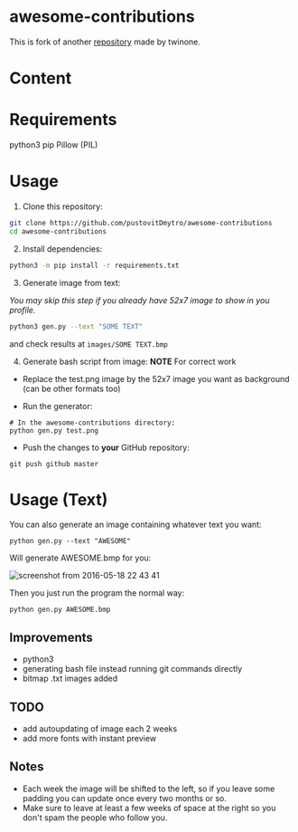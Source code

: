 # awesome-contributions
This is fork of another [repository](https://github.com/twinone/awesome-contributions) made by twinone.

# Content

# Requirements
python3
pip
Pillow (PIL)
# Usage

1. Clone this repository:
```bash
git clone https://github.com/pustovitDmytro/awesome-contributions
cd awesome-contributions
```

2. Install dependencies:
```bash
python3 -m pip install -r requirements.txt
```

3. Generate image from text:

*You may skip this step if you already have 52x7 image to show in you profile.*

```bash
python3 gen.py --text "SOME TEXT"
```
and check results at ```images/SOME TEXT.bmp```

4. Generate bash script from image:
**NOTE** For correct work 
* Replace the test.png image by the 52x7 image you want as background (can be other formats too)

* Run the generator:

```
# In the awesome-contributions directory:
python gen.py test.png
```
* Push the changes to **your** GitHub repository:
```
git push github master
```

# Usage (Text)
You can also generate an image containing whatever text you want:
```
python gen.py --text "AWESOME"
```
Will generate AWESOME.bmp for you:

![screenshot from 2016-05-18 22 43 41](https://cloud.githubusercontent.com/assets/4309591/15374320/fadf26ec-1d49-11e6-82c6-72dc8d6183f1.png)

Then you just run the program the normal way:
```
python gen.py AWESOME.bmp
```
## Improvements
* python3
* generating bash file instead running git commands directly
* bitmap .txt images added

## TODO
* add autoupdating of image each 2 weeks
* add more fonts with instant preview

## Notes
* Each week the image will be shifted to the left, so if you leave some padding you can update once every two months or so.
* Make sure to leave at least a few weeks of space at the right so you don't spam the people who follow you.
